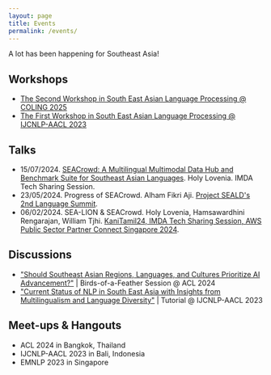 ```yaml
---
layout: page
title: Events
permalink: /events/
---
```


A lot has been happening for Southeast Asia!

## Workshops

- [The Second Workshop in South East Asian Language Processing @ COLING 2025](https://sealp-workshop.github.io/)
- [The First Workshop in South East Asian Language Processing @ IJCNLP-AACL 2023](https://aclanthology.org/volumes/2023.sealp-1/)

## Talks

- 15/07/2024. [SEACrowd: A Multilingual Multimodal Data Hub and Benchmark Suite for Southeast Asian Languages](https://docs.google.com/presentation/d/1SHw8dFyl2SO06rW0TVwP3qTcXfhcuIChgseePd1js4Y/pub?start=false&loop=false&delayms=3000). Holy Lovenia. IMDA Tech Sharing Session.
- 23/05/2024. Progress of SEACrowd. Alham Fikri Aji. [Project SEALD's 2nd Language Summit](https://connect.aisingapore.org/2024/06/building-a-more-inclusive-ai-future-together-in-southeast-asia/).
- 06/02/2024. SEA-LION & SEACrowd. Holy Lovenia, Hamsawardhini Rengarajan, William Tjhi. [KaniTamil24, IMDA Tech Sharing Session, AWS Public Sector Partner Connect Singapore 2024](https://holylovenia.github.io/news/sealion_seacrowd_talks/).

## Discussions

- ["Should Southeast Asian Regions, Languages, and Cultures Prioritize AI Advancement?"](https://docs.google.com/presentation/d/1FkrnvXCMzyAtfXsXpvmgsg6tkF3QP6rwW4m9eoK1iNg/pub?start=false&loop=false&delayms=3000) | Birds-of-a-Feather Session @ ACL 2024
- ["Current Status of NLP in South East Asia with Insights from Multilingualism and Language Diversity"](https://aclanthology.org/2023.ijcnlp-tutorials.2/) | Tutorial @ IJCNLP-AACL 2023

## Meet-ups & Hangouts
- ACL 2024 in Bangkok, Thailand
- IJCNLP-AACL 2023 in Bali, Indonesia
- EMNLP 2023 in Singapore
